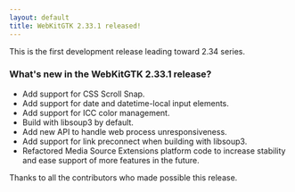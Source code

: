 ```yaml
---
layout: default
title: WebKitGTK 2.33.1 released!
---
```


This is the first development release leading toward 2.34 series.

### What's new in the WebKitGTK 2.33.1 release?

 - Add support for CSS Scroll Snap.
 - Add support for date and datetime-local input elements.
 - Add support for ICC color management.
 - Build with libsoup3 by default.
 - Add new API to handle web process unresponsiveness.
 - Add support for link preconnect when building with libsoup3.
 - Refactored Media Source Extensions platform code to increase stability and ease support of more features in the future.

Thanks to all the contributors who made possible this release.
